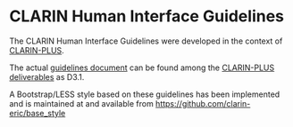 # CLARIN Human Interface Guidelines

The CLARIN Human Interface Guidelines were developed in the context of [CLARIN-PLUS](https://www.clarin.eu/content/factsheet-clarin-plus). 

The actual [guidelines document](https://office.clarin.eu/v/CE-2016-0794-CLARINPLUS-D3_1.pdf) can be found among the [CLARIN-PLUS deliverables](https://www.clarin.eu/content/clarin-plus-deliverables) as D3.1.

A Bootstrap/LESS style based on these guidelines has been implemented and is maintained at and available from https://github.com/clarin-eric/base_style
